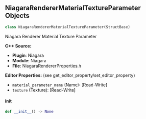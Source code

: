 ## NiagaraRendererMaterialTextureParameter Objects

```python
class NiagaraRendererMaterialTextureParameter(StructBase)
```

Niagara Renderer Material Texture Parameter

**C++ Source:**

- **Plugin**: Niagara
- **Module**: Niagara
- **File**: NiagaraRendererProperties.h

**Editor Properties:** (see get_editor_property/set_editor_property)

- ``material_parameter_name`` (Name):  [Read-Write]
- ``texture`` (Texture):  [Read-Write]

<a id="unreal.NiagaraRendererMaterialTextureParameter.__init__"></a>

#### __init__

```python
def __init__() -> None
```

<a id="unreal.NiagaraRendererMaterialStaticBoolParameter"></a>